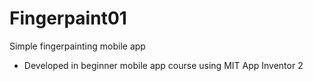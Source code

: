 # Fingerpaint01
Simple fingerpainting mobile app
-  Developed in beginner mobile app course using MIT App Inventor 2
